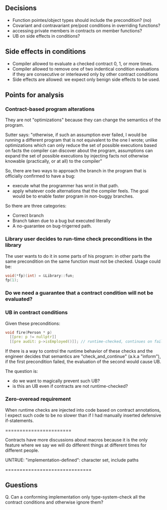 Decisions
---------

* Function pointes/object types should include the precondition? (no)
* Covariant and contravariant pre/post conditions in overriding functions?
* accessing private members in contracts on member functions?
* UB on side effects in conditions?

Side effects in conditions
--------------------------

* Compiler allowed to evaluate a checked contract 0, 1, or more times.
* Compiler allowed to remove one of two indentical condition evaluations if they are consecutive or interleaved only by other contract conditions
* Side effects are allowed: we expect only benign side effects to be used.

Points for analysis
-------------------

### Contract-based program alterations

They are not "optimizations" because they can change the semantics of the program.

Sutter says: "otherwise, if such an assumption ever failed, I would be running a different program that is not equivalent to the one I wrote; unlike optimizations which can only reduce the set of possible executions based on facts the compiler can discover about the program, assumptions can expand the set of possible executions by injecting facts not otherwise knowable (practically, or at all) to the compiler"

So, there are two ways to approach the branch in the program that is officially confirmed to have a bug:

* execute what the programmer has wrot in that path.
* apply whatever code alternations that the compiler feels. The goal would be to enable faster program in non-buggy branches.

So there are three categories:
* Correct branch
* Branch taken due to a bug but executed literally
* A no-guarantee on bug-trigerred path.


### Library user decides to run-time check preconditions in the library

The user wants to do it in some parts of his program: in other parts the same precondition on the same function must not be checked. Usage could be:

```c++
void(*fp)(int) = &Library::fun;
fp(1);
```

### Do we need a guarantee that a contract condition will not be evaluated?


### UB in contract conditions

Given these preconditions:

```c++
void fire(Person * p)
  [[pre: p != nullptr]]
  [[pre audit: p->isEmployed()]]; // runtime-checked, continues on failure
```

If there is a way to control the runtime behavior of these checks and the engineer decides that
semantics are "check_and_continue" (a.k.a "inform"), if the first precondition failed, the evaluation of the second would cause UB.

The question is: 

* do we want to magically prevent such UB?
* is this an UB even if contracts are not runtime-checked?


### Zero-overead requirement

When runtime checks are injected into code based on contract annotations, I expect such code to be no slower than if I had manually inserted defensive if-statements.


=======================

Contracts have more discussions about macros because it is the only feature where we say we will do different things at different times for different people.

UNTRUE: "implementation-defined": character set, include paths

==============================

Guestions
---------

Q. Can a conforming implementation only type-system-check all the contract conditions and otherwise ignore them?

